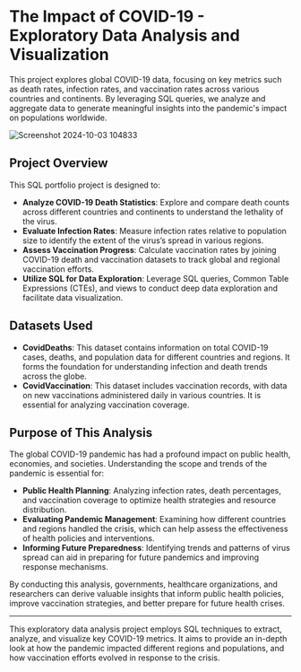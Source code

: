# **The Impact of COVID-19 - Exploratory Data Analysis and Visualization**

This project explores global COVID-19 data, focusing on key metrics such as death rates, infection rates, and vaccination rates across various countries and continents. By leveraging SQL queries, we analyze and aggregate data to generate meaningful insights into the pandemic's impact on populations worldwide.

![Screenshot 2024-10-03 104833](https://github.com/user-attachments/assets/9e86f928-18b6-477c-9c0c-39c84f2a8c10)

## **Project Overview**

This SQL portfolio project is designed to:

- **Analyze COVID-19 Death Statistics**: Explore and compare death counts across different countries and continents to understand the lethality of the virus.
- **Evaluate Infection Rates**: Measure infection rates relative to population size to identify the extent of the virus’s spread in various regions.
- **Assess Vaccination Progress**: Calculate vaccination rates by joining COVID-19 death and vaccination datasets to track global and regional vaccination efforts.
- **Utilize SQL for Data Exploration**: Leverage SQL queries, Common Table Expressions (CTEs), and views to conduct deep data exploration and facilitate data visualization.

## **Datasets Used**

- **CovidDeaths**: This dataset contains information on total COVID-19 cases, deaths, and population data for different countries and regions. It forms the foundation for understanding infection and death trends across the globe.
- **CovidVaccination**: This dataset includes vaccination records, with data on new vaccinations administered daily in various countries. It is essential for analyzing vaccination coverage.

## **Purpose of This Analysis**

The global COVID-19 pandemic has had a profound impact on public health, economies, and societies. Understanding the scope and trends of the pandemic is essential for:

- **Public Health Planning**: Analyzing infection rates, death percentages, and vaccination coverage to optimize health strategies and resource distribution.
- **Evaluating Pandemic Management**: Examining how different countries and regions handled the crisis, which can help assess the effectiveness of health policies and interventions.
- **Informing Future Preparedness**: Identifying trends and patterns of virus spread can aid in preparing for future pandemics and improving response mechanisms.

By conducting this analysis, governments, healthcare organizations, and researchers can derive valuable insights that inform public health policies, improve vaccination strategies, and better prepare for future health crises.

---

This exploratory data analysis project employs SQL techniques to extract, analyze, and visualize key COVID-19 metrics. It aims to provide an in-depth look at how the pandemic impacted different regions and populations, and how vaccination efforts evolved in response to the crisis.
